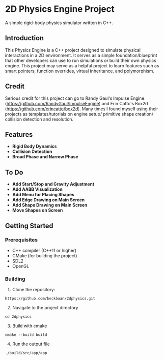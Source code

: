 # 2D Physics Engine Project

A simple rigid-body physics simulator written in C++.

## Introduction

This Physics Engine is a C++ project designed to simulate physical interactions in a 2D environment. It serves as a
simple foundation/blueprint that other developers can use to run simulations or build their own physics engine. This
project may serve as a helpful project to learn features such as smart pointers, function overrides, virtual
inheritance, and polymorphism.

## Credit

Serious credit for this project can go to Randy Gaul's Impulse Engine (https://github.com/RandyGaul/ImpulseEngine) and
Erin Catto's Box2d (https://github.com/erincatto/box2d). Many times I found myself using their projects as
templates/tutorials on engine setup/ primitive shape creation/ collision detection and resolution.

## Features

- **Rigid Body Dynamics**
- **Collision Detection**
- **Broad Phase and Narrow Phase**

## To Do

- **Add Start/Stop and Gravity Adjustment**
- **Add AABB Visualization**
- **Add Menu for Placing Shapes**
- **Add Edge Drawing on Main Screen**
- **Add Shape Drawing on Main Screen**
- **Move Shapes on Screen**

## Getting Started

### Prerequisites

- C++ compiler (C++11 or higher)
- CMake (for building the project)
- SDL2
- OpenGL

### Building

1. Clone the repository:

```
https://github.com/beckboan/2dphysics.git
```

2. Navigate to the project directory

```
cd 2dphysics
```

3. Build with cmake

```
cmake --build build 
```

4. Run the output file

```
./build/src/app/app
```





